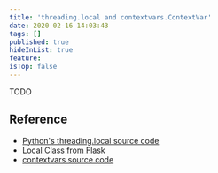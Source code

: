 ```yaml
---
title: 'threading.local and contextvars.ContextVar'
date: 2020-02-16 14:03:43
tags: []
published: true
hideInList: true
feature: 
isTop: false
---
```

TODO




## Reference
* [Python's threading.local source code](https://github.com/python/cpython/blob/master/Lib/_threading_local.py)
* [Local Class from Flask](https://github.com/pallets/werkzeug/blob/master/src/werkzeug/local.py#L53)
* [contextvars source code](https://github.com/MagicStack/contextvars/blob/master/contextvars/__init__.py)
